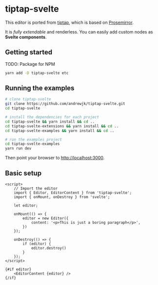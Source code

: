 # tiptap-svelte

This editor is ported from [tiptap](https://tiptap.scrumpy.io), which is based on [Prosemirror](https://prosemirror.net).

It is *fully extendable* and renderless. You can easily add custom nodes as __Svelte components__.

## Getting started

TODO: Package for NPM

```bash
yarn add -D tiptap-svelte etc
```

## Running the examples

```bash
# clone tiptap-svelte
git clone https://github.com/andrewjk/tiptap-svelte.git
cd tiptap-svelte

# install the dependencies for each project
cd tiptap-svelte && yarn install && cd ..
cd tiptap-svelte-extensions && yarn install && cd ..
cd tiptap-svelte-examples && yarn install && cd ..

# run the examples project
cd tiptap-svelte-examples
yarn run dev
```

Then point your browser to [http://localhost:3000](http://localhost:3000).

## Basic setup

```
<script>
    // Import the editor
    import { Editor, EditorContent } from 'tiptap-svelte';
    import { onMount, onDestroy } from 'svelte';

    let editor;

    onMount(() => {
        editor = new Editor({
            content: '<p>This is just a boring paragraph</p>',
        })
    });

    onDestroy(() => {
        if (editor) {
            editor.destroy()
        }
    });
</script>

{#if editor}
    <EditorContent {editor} />
{/if}
```
